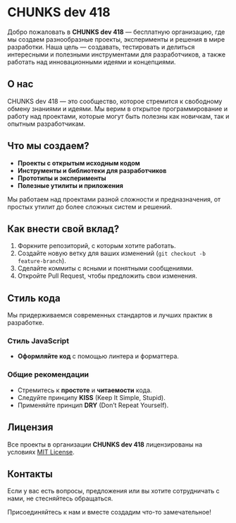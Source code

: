 # CHUNKS dev 418

Добро пожаловать в **CHUNKS dev 418** — бесплатную организацию, где мы создаем разнообразные проекты, эксперименты и решения в мире разработки. Наша цель — создавать, тестировать и делиться интересными и полезными инструментами для разработчиков, а также работать над инновационными идеями и концепциями.

## О нас

CHUNKS dev 418 — это сообщество, которое стремится к свободному обмену знаниями и идеями. Мы верим в открытое программирование и работу над проектами, которые могут быть полезны как новичкам, так и опытным разработчикам.

## Что мы создаем?

- **Проекты с открытым исходным кодом**
- **Инструменты и библиотеки для разработчиков**
- **Прототипы и эксперименты**
- **Полезные утилиты и приложения**

Мы работаем над проектами разной сложности и предназначения, от простых утилит до более сложных систем и решений.

## Как внести свой вклад?

1. Форкните репозиторий, с которым хотите работать.
2. Создайте новую ветку для ваших изменений (`git checkout -b feature-branch`).
3. Сделайте коммиты с ясными и понятными сообщениями.
4. Откройте Pull Request, чтобы предложить свои изменения.

## Стиль кода

Мы придерживаемся современных стандартов и лучших практик в разработке.

### Стиль JavaScript

- **Оформляйте код** с помощью линтера и форматтера.

### Общие рекомендации

- Стремитесь к **простоте** и **читаемости** кода.
- Следуйте принципу **KISS** (Keep It Simple, Stupid).
- Применяйте принцип **DRY** (Don’t Repeat Yourself).

## Лицензия

Все проекты в организации **CHUNKS dev 418** лицензированы на условиях [MIT License](LICENSE).

## Контакты

Если у вас есть вопросы, предложения или вы хотите сотрудничать с нами, не стесняйтесь обращаться.

Присоединяйтесь к нам и вместе создадим что-то замечательное!

